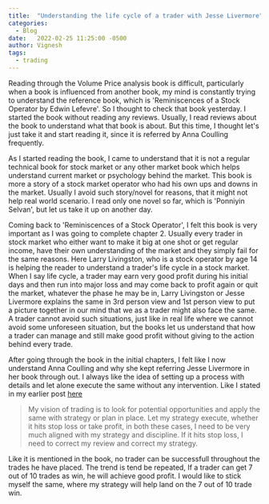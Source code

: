 ```yaml
---
title:  "Understanding the life cycle of a trader with Jesse Livermore"
categories:
  - Blog
date:   2022-02-25 11:25:00 -0500
author: Vignesh
tags: 
  - trading
---
```


Reading through the Volume Price analysis book is difficult, particularly when a book is influenced from another book, my mind is constantly trying to understand the reference book, which is 'Reminiscences of a Stock Operator by Edwin Lefevre'. So I thought to check that book yesterday. I started the book without reading any reviews. Usually, I read reviews about the book to understand what that book is about. But this time, I thought let's just take it and start reading it, since it is referred by Anna Coulling frequently.

As I started reading the book, I came to understand that it is not a regular technical book for stock market or any other market book which helps understand current market or psychology behind the market. This book is more a story of a stock market operator who had his own ups and downs in the market. Usually I avoid such story/novel for reasons, that it might not help real world scenario. I read only one novel so far, which is 'Ponniyin Selvan', but let us take it up on another day.

Coming back to 'Reminiscences of a Stock Operator', I felt this book is very important as I was going to complete chapter 2. Usually every trader in stock market who either want to make it big at one shot or get regular income, have their own understanding of the market and they simply fail for the same reasons. Here Larry Livingston, who is a stock operator by age 14 is helping the reader to understand a trader's life cycle in a stock market. When I say life cycle, a trader may earn very good profit during his initial days and then run into major loss and may come back to profit again or quit the market, whatever the phase he may be in, Larry Livingston or Jesse Livermore explains the same in 3rd person view and 1st person view to put a picture together in our mind that we as a trader might also face the same. A trader cannot avoid such situations, just like in real life where we cannot avoid some unforeseen situation, but the books let us understand that how a trader can manage and still make good profit without giving to the action behind every trade.

After going through the book in the initial chapters, I felt like I now understand Anna Coulling and why she kept referring Jesse Livermore in her book through out. I always like the idea of setting up a process with details and let alone execute the same without any intervention. Like I stated in my earlier post [here](https://vicky1408.github.io/v/blog/trading-day-1/)

> My vision of trading is to look for potential opportunities and apply the same with strategy or plan in place. Let my strategy execute, whether it hits stop loss or take profit, in both these cases, I need to be very much aligned with my strategy and discipline. If it hits stop loss, I need to correct my review and correct my strategy.

Like it is mentioned in the book, no trader can be successfull throughout the trades he have placed. The trend is tend be repeated, If a trader can get 7 out of 10 trades as win, he will achieve good profit. I would like to stick myself the same, where my strategy will help land on the 7 out of 10 trade win.

